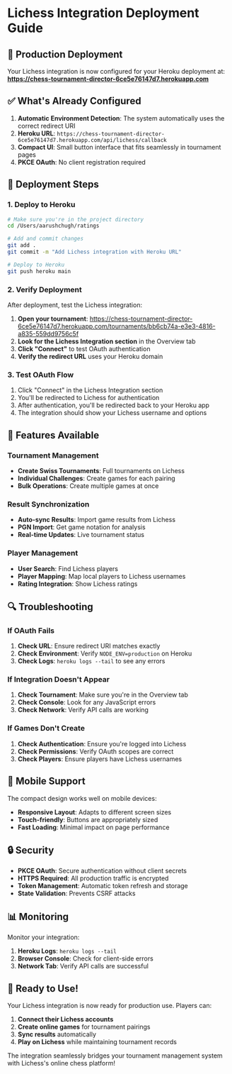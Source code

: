 # Lichess Integration Deployment Guide

## 🚀 Production Deployment

Your Lichess integration is now configured for your Heroku deployment at:
**https://chess-tournament-director-6ce5e76147d7.herokuapp.com**

## ✅ What's Already Configured

1. **Automatic Environment Detection**: The system automatically uses the correct redirect URI
2. **Heroku URL**: `https://chess-tournament-director-6ce5e76147d7.herokuapp.com/api/lichess/callback`
3. **Compact UI**: Small button interface that fits seamlessly in tournament pages
4. **PKCE OAuth**: No client registration required

## 🔧 Deployment Steps

### 1. Deploy to Heroku
```bash
# Make sure you're in the project directory
cd /Users/aarushchugh/ratings

# Add and commit changes
git add .
git commit -m "Add Lichess integration with Heroku URL"

# Deploy to Heroku
git push heroku main
```

### 2. Verify Deployment
After deployment, test the Lichess integration:

1. **Open your tournament**: https://chess-tournament-director-6ce5e76147d7.herokuapp.com/tournaments/bb6cb74a-e3e3-4816-a835-559dd9756c5f
2. **Look for the Lichess Integration section** in the Overview tab
3. **Click "Connect"** to test OAuth authentication
4. **Verify the redirect URL** uses your Heroku domain

### 3. Test OAuth Flow
1. Click "Connect" in the Lichess Integration section
2. You'll be redirected to Lichess for authentication
3. After authentication, you'll be redirected back to your Heroku app
4. The integration should show your Lichess username and options

## 🎯 Features Available

### Tournament Management
- **Create Swiss Tournaments**: Full tournaments on Lichess
- **Individual Challenges**: Create games for each pairing
- **Bulk Operations**: Create multiple games at once

### Result Synchronization
- **Auto-sync Results**: Import game results from Lichess
- **PGN Import**: Get game notation for analysis
- **Real-time Updates**: Live tournament status

### Player Management
- **User Search**: Find Lichess players
- **Player Mapping**: Map local players to Lichess usernames
- **Rating Integration**: Show Lichess ratings

## 🔍 Troubleshooting

### If OAuth Fails
1. **Check URL**: Ensure redirect URI matches exactly
2. **Check Environment**: Verify `NODE_ENV=production` on Heroku
3. **Check Logs**: `heroku logs --tail` to see any errors

### If Integration Doesn't Appear
1. **Check Tournament**: Make sure you're in the Overview tab
2. **Check Console**: Look for any JavaScript errors
3. **Check Network**: Verify API calls are working

### If Games Don't Create
1. **Check Authentication**: Ensure you're logged into Lichess
2. **Check Permissions**: Verify OAuth scopes are correct
3. **Check Players**: Ensure players have Lichess usernames

## 📱 Mobile Support

The compact design works well on mobile devices:
- **Responsive Layout**: Adapts to different screen sizes
- **Touch-friendly**: Buttons are appropriately sized
- **Fast Loading**: Minimal impact on page performance

## 🔒 Security

- **PKCE OAuth**: Secure authentication without client secrets
- **HTTPS Required**: All production traffic is encrypted
- **Token Management**: Automatic token refresh and storage
- **State Validation**: Prevents CSRF attacks

## 📊 Monitoring

Monitor your integration:
1. **Heroku Logs**: `heroku logs --tail`
2. **Browser Console**: Check for client-side errors
3. **Network Tab**: Verify API calls are successful

## 🎉 Ready to Use!

Your Lichess integration is now ready for production use. Players can:
1. **Connect their Lichess accounts**
2. **Create online games** for tournament pairings
3. **Sync results** automatically
4. **Play on Lichess** while maintaining tournament records

The integration seamlessly bridges your tournament management system with Lichess's online chess platform!
